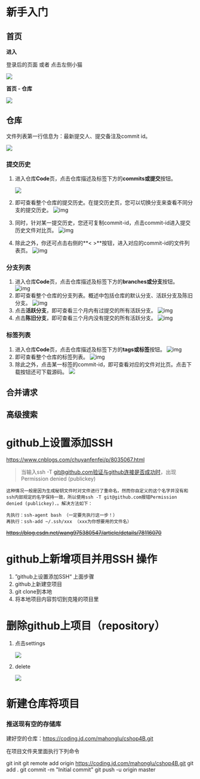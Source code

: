 # 新手入门

## 首页

**进入**

登录后的页面 或者 点击左侧小猫

![](E:\self\mahongluRecord\notes\images\github_3.png)

**首页 - 仓库**

![](E:\self\mahongluRecord\notes\images\github_4.png)







## 仓库

文件列表第一行信息为：最新提交人、提交备注及commit id。



![](E:\self\mahongluRecord\notes\images\github_1.jpg)



### 提交历史

1. 进入仓库**Code**页，点击仓库描述及标签下方的**commits或提交**按钮。

   ![](E:\self\mahongluRecord\notes\images\github_5.png)

2. 即可查看整个仓库的提交历史。在提交历史页，您可以切换分支来查看不同分支的提交历史。 ![img](E:\self\mahongluRecord\notes\images\github_6.png)

3. 同时，针对某一提交历史，您还可复制commit-id，点击commit-id进入提交历史文件对比页。 ![img](E:\self\mahongluRecord\notes\images\github_7.png)

4. 除此之外，你还可点击右侧的**< >**按钮，进入对应的commit-id的文件列表页。 ![img](E:\self\mahongluRecord\notes\images\github_8.png)



### 分支列表

1. 进入仓库**Code**页，点击仓库描述及标签下方的**branches或分支**按钮。 ![img](E:\self\mahongluRecord\notes\images\github_9.png)
2. 即可查看整个仓库的分支列表。概述中包括仓库的默认分支、活跃分支及陈旧分支。 ![img](E:\self\mahongluRecord\notes\images\github_10.png)
3. 点击**活跃分支**，即可查看三个月内有过提交的所有活跃分支。 ![img](E:\self\mahongluRecord\notes\images\github_11.png)
4. 点击**陈旧分支**，即可查看三个月内没有提交的所有活跃分支。 ![img](E:\self\mahongluRecord\notes\images\github_12.png)



### 标签列表

1. 进入仓库**Code**页，点击仓库描述及标签下方的**tags或标签**按钮。 ![img](E:\self\mahongluRecord\notes\images\github_13.png)
2. 即可查看整个仓库的标签列表。 ![img](E:\self\mahongluRecord\notes\images\github_14.png)
3. 除此之外，点击某一标签的commit-id，即可查看对应的文件对比页。点击下载按钮还可下载源码。 ![](E:\self\mahongluRecord\notes\images\github_15.png)



## 合并请求	



## 高级搜索





# github上设置添加SSH

https://www.cnblogs.com/chuyanfenfei/p/8035067.html

> 当输入ssh -T git@github.com验证与github连接是否成功时，出现Permission denied (publickey)

```
这种情况一般是因为生成秘钥文件时对文件进行了重命名，然而你自定义的这个名字并没有和ssh内部规定的名字保持一致，所以使用ssh -T git@github.com报错Permission denied (publickey).。解决方法如下：

先执行：ssh-agent bash （一定要先执行这一步！）
再执行：ssh-add ~/.ssh/xxx （xxx为你想要用的文件名）

```

~~https://blog.csdn.net/wang975380547/article/details/78116070~~



# github上新增项目并用SSH 操作

1. ”github上设置添加SSH“   上面步骤
2. github上新建空项目
3. git clone到本地
4. 将本地项目内容剪切到克隆的项目里



# 删除github上项目（repository）

1. 点击settings

   ![](E:\self\记录\myNotes\images\github_1.png)

2. delete

   ![](E:\self\记录\myNotes\images\github_2.png)

# 新建仓库将项目

### 推送现有空的存储库

建好空的仓库：https://coding.jd.com/mahonglu/cshop4B.git

在项目文件夹里面执行下列命令

git init 
git remote add origin https://coding.jd.com/mahonglu/cshop4B.git 
git add . 
git commit -m "Initial commit" 
git push -u origin master 